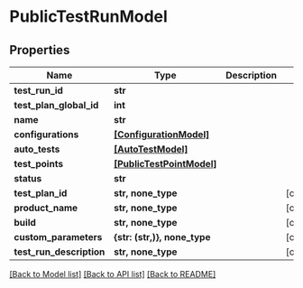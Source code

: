 # PublicTestRunModel


## Properties
Name | Type | Description | Notes
------------ | ------------- | ------------- | -------------
**test_run_id** | **str** |  | 
**test_plan_global_id** | **int** |  | 
**name** | **str** |  | 
**configurations** | [**[ConfigurationModel]**](ConfigurationModel.md) |  | 
**auto_tests** | [**[AutoTestModel]**](AutoTestModel.md) |  | 
**test_points** | [**[PublicTestPointModel]**](PublicTestPointModel.md) |  | 
**status** | **str** |  | 
**test_plan_id** | **str, none_type** |  | [optional] 
**product_name** | **str, none_type** |  | [optional] 
**build** | **str, none_type** |  | [optional] 
**custom_parameters** | **{str: (str,)}, none_type** |  | [optional] 
**test_run_description** | **str, none_type** |  | [optional] 

[[Back to Model list]](../README.md#documentation-for-models) [[Back to API list]](../README.md#documentation-for-api-endpoints) [[Back to README]](../README.md)


